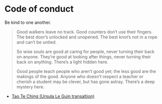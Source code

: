 # Code of conduct

Be kind to one another.
 
> Good walkers leave no track.
> Good counters don’t use their fingers.
> The best door’s unlocked and unopened.
> The best knot’s not in a rope and can’t be untied.
> 
> So wise souls are good at caring for people,
> never turning their back on anyone.
> They’re good at looking after things,
> never turning their back on anything.
> There’s a light hidden here.
> 
> Good people teach people who aren’t good yet;
> the less good are the makings of the good.
> Anyone who doesn’t respect a teacher
> or cherish a student
> may be clever, but has gone astray.
> There’s a deep mystery here.

- [Tao Te Ching (Ursula Le Guin transaltion)](https://github.com/lovingawareness/tao-te-ching/blob/master/Ursula%20K%20Le%20Guin.md)
